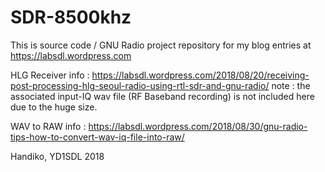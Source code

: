 # SDR-8500khz

This is source code / GNU Radio project repository for my blog entries at https://labsdl.wordpress.com

HLG Receiver
info : https://labsdl.wordpress.com/2018/08/20/receiving-post-processing-hlg-seoul-radio-using-rtl-sdr-and-gnu-radio/
note : the associated input-IQ wav file (RF Baseband recording) is not included here due to the huge size.

WAV to RAW
info : https://labsdl.wordpress.com/2018/08/30/gnu-radio-tips-how-to-convert-wav-iq-file-into-raw/





Handiko, YD1SDL 
2018
